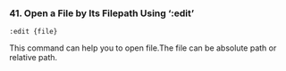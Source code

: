### 41. Open a File by Its Filepath Using ‘:edit’ 

```
:edit {file}
```
This command can help you to open file.The file can be absolute path or relative path.

